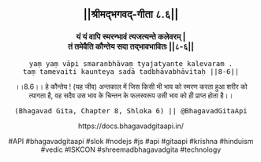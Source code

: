 <center><h2>||श्रीमद्‍भगवद्‍-गीता ८.६||</h2>
<h3>यं यं वापि स्मरन्भावं त्यजत्यन्ते कलेवरम् |<br/>तं तमेवैति कौन्तेय सदा तद्भावभावितः ||८-६||</h3>
<pre>yaṃ yaṃ vāpi smaranbhāvaṃ tyajatyante kalevaram .<br/>taṃ tamevaiti kaunteya sadā tadbhāvabhāvitaḥ ||8-6||</pre>
<p>।।8.6।। हे कौन्तेय ! (यह जीव) अन्तकाल में जिस किसी भी भाव को स्मरण करता हुआ शरीर को त्यागता है, वह सदैव उस भाव के चिन्तन के फलस्वरूप उसी भाव को ही प्राप्त होता है।।</p>
<pre>(Bhagavad Gita, Chapter 8, Shloka 6) || @BhagavadGitaApi</pre><p>https://docs.bhagavadgitaapi.in/</p><p>#API #bhagavadgitaapi #slok #nodejs #js #api #gitaapi #krishna #hinduism #vedic #ISKCON #shreemadbhagavadgita #technology</p></center>